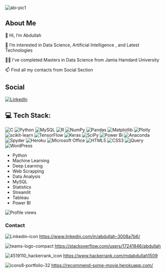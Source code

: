 ![abi-pic1](https://github.com/abdullah1509/abdullah1509/assets/58501537/27a6e973-f893-4788-ba09-a62510ac9312)


## About Me

:wave: Hi, I’m Abdullah

:eyes: I’m interested in Data Science, Artificial Intelligence , and Latest Technologies

:student: I've completed Masters in Data Science from Jamia Hamdard University

:mailbox: Find all my contacts from Social Section



## Social

[![LinkedIn](![lkd](https://github.com/abdullah1509/abdullah1509/assets/58501537/53ed8501-5d8d-459c-809f-30fb9ce0ead1)
)]([https://your-social-media-link](https://www.linkedin.com/in/abdullah-3008a7b6/))




## :computer: Tech Stack:

![C](https://img.shields.io/badge/c-%2300599C.svg?style=for-the-badge&logo=c&logoColor=white)  ![Python](https://img.shields.io/badge/python-3670A0?style=for-the-badge&logo=python&logoColor=ffdd54)   ![MySQL](https://img.shields.io/badge/mysql-%2300f.svg?style=for-the-badge&logo=mysql&logoColor=white)   ![R](https://img.shields.io/badge/r-%23276DC3.svg?style=for-the-badge&logo=r&logoColor=white)   ![NumPy](https://img.shields.io/badge/numpy-%23013243.svg?style=for-the-badge&logo=numpy&logoColor=white)   ![Pandas](https://img.shields.io/badge/pandas-%23150458.svg?style=for-the-badge&logo=pandas&logoColor=white)   ![Matplotlib](https://img.shields.io/badge/Matplotlib-%23ffffff.svg?style=for-the-badge&logo=Matplotlib&logoColor=black)   ![Plotly](https://img.shields.io/badge/Plotly-%233F4F75.svg?style=for-the-badge&logo=plotly&logoColor=white)   ![scikit-learn](https://img.shields.io/badge/scikit--learn-%23F7931E.svg?style=for-the-badge&logo=scikit-learn&logoColor=white)   ![TensorFlow](https://img.shields.io/badge/TensorFlow-%23FF6F00.svg?style=for-the-badge&logo=TensorFlow&logoColor=white)   ![Keras](https://img.shields.io/badge/Keras-%23D00000.svg?style=for-the-badge&logo=Keras&logoColor=white)   ![SciPy](https://img.shields.io/badge/SciPy-%230C55A5.svg?style=for-the-badge&logo=scipy&logoColor=%white)   ![Power Bi](https://img.shields.io/badge/power_bi-F2C811?style=for-the-badge&logo=powerbi&logoColor=black)   ![Anaconda](https://img.shields.io/badge/Anaconda-%2344A833.svg?style=for-the-badge&logo=anaconda&logoColor=white)   ![Spyder](https://img.shields.io/badge/Spyder-838485?style=for-the-badge&logo=spyder%20ide&logoColor=maroon)   ![Heroku](https://img.shields.io/badge/heroku-%23430098.svg?style=for-the-badge&logo=heroku&logoColor=white)   ![Microsoft Office](https://img.shields.io/badge/Microsoft_Office-D83B01?style=for-the-badge&logo=microsoft-office&logoColor=white)   ![HTML5](https://img.shields.io/badge/html5-%23E34F26.svg?style=for-the-badge&logo=html5&logoColor=white)   ![CSS3](https://img.shields.io/badge/css3-%231572B6.svg?style=for-the-badge&logo=css3&logoColor=white)   ![jQuery](https://img.shields.io/badge/jquery-%230769AD.svg?style=for-the-badge&logo=jquery&logoColor=white)   ![WordPress](https://img.shields.io/badge/WordPress-%23117AC9.svg?style=for-the-badge&logo=WordPress&logoColor=white)

* Python
* Machine Learning
* Deep Learning
* Web Scrapping
* Data Analysis
* MySQL
* Statistics
* Streamlit
* Tableau
* Power BI
        

![Profile views](https://gpvc.arturio.dev/mdabdullah1509)

### Contact
![Linkedin-icon](https://user-images.githubusercontent.com/58501537/140074126-2a9c2c61-e5df-45c2-9413-ece1efd836f3.png)  https://www.linkedin.com/in/abdullah-3008a7b6/

![teams-logo-compact](https://user-images.githubusercontent.com/58501537/140074828-98d8b529-31ed-4042-b2f1-37c9c771d366.png)  https://stackoverflow.com/users/17241846/abdullah

![4519110_hackerrank_icon](https://user-images.githubusercontent.com/58501537/183242120-df0c81dc-dca7-4f4b-8e8d-9f15d6528a39.png) https://www.hackerrank.com/mdabdullah1509


![icons8-portfolio-32](https://user-images.githubusercontent.com/58501537/170930108-c95464b5-aeb1-4a64-b80b-c1bcd8e9ac81.png) https://recommend-some-movie.herokuapp.com/
